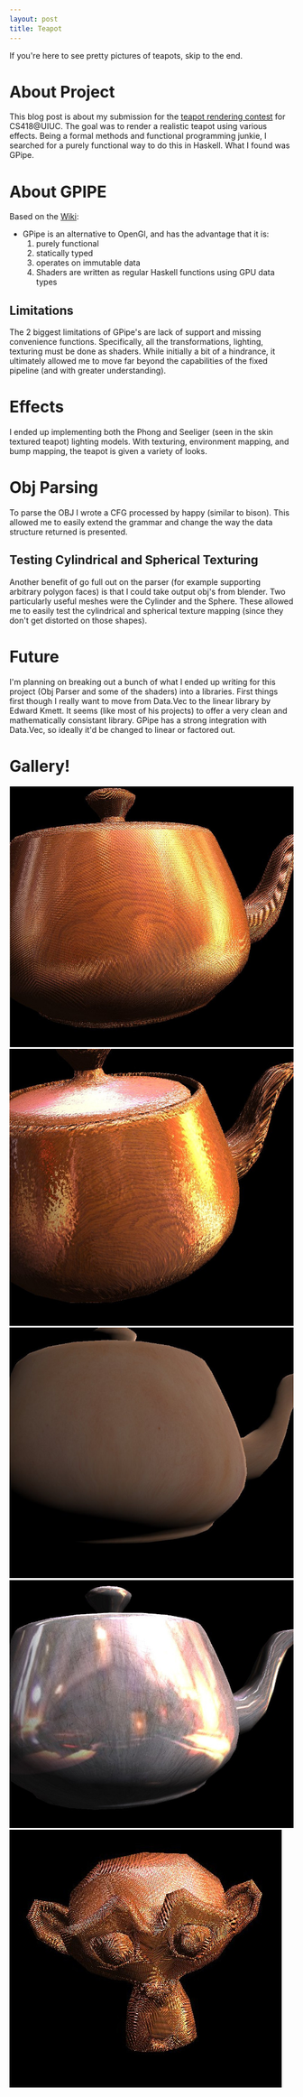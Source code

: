 ```yaml
---
layout: post
title: Teapot
---
```


If you're here to see pretty pictures of teapots, skip to the end.

# About Project #

This blog post is about my submission for the [teapot rendering contest](http://graphics.cs.illinois.edu/cs418/sp14/mp3) for CS418@UIUC.
The goal was to render a realistic teapot using various effects. Being a formal methods and functional programming junkie,
I searched for a purely functional way to do this in Haskell. What I found was GPipe.

# About GPIPE #

Based on the [Wiki](http://www.haskell.org/haskellwiki/GPipe):

- GPipe is an alternative to OpenGl, and has the advantage that it is:
    1. purely functional
    2. statically typed
    3. operates on immutable data
    4. Shaders are written as regular Haskell functions using GPU data types

## Limitations ##
The 2 biggest limitations of GPipe's are lack of support and missing convenience functions.
Specifically, all the transformations, lighting, texturing must be done as shaders. While initially a bit of a hindrance, it ultimately allowed me to move far beyond the capabilities of the fixed pipeline (and with greater understanding).

# Effects #
 I ended up implementing both the Phong and Seeliger (seen in the skin textured teapot) lighting models. With texturing, environment mapping, and bump mapping, the teapot is given a variety of looks.

# Obj Parsing #
To parse the OBJ I wrote a CFG processed by happy (similar to bison). This allowed me to easily extend the grammar and change the way the data structure returned is presented.
## Testing Cylindrical and Spherical Texturing ##
Another benefit of go full out on the parser (for example supporting arbitrary polygon faces) is that I could take output obj's from blender. Two particularly useful meshes were the Cylinder and the Sphere. These allowed me to easily test the cylindrical and spherical texture mapping (since they don't get distorted on those shapes).

# Future #
I'm planning on breaking out a bunch of what I ended up writing for this project (Obj Parser and some of the shaders) into a libraries. First things first though I really want to move from Data.Vec to the linear library by Edward Kmett. It seems (like most of his projects) to offer a very clean and mathematically consistant library. GPipe has a strong integration with Data.Vec, so ideally it'd be changed to linear or factored out.

# Gallery!
![](/images/teapot_bump1_wood.jpg)
![](/images/teapot_bump2_wood.jpg)
![](/images/teapot_skin.jpg)
![](/images/teapot_nobump_metal.jpg)
![](/images/monky_bump2_wood.jpg)
